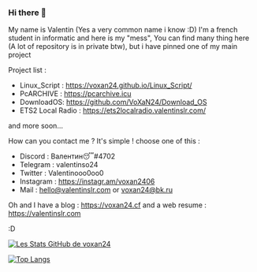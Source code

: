 ### Hi there 👋
My name is Valentin (Yes a very common name i know :D)
I'm a french student in informatic and here is my "mess",
You can find many thing here (A lot of repository is in private btw), but i have pinned one of my main project

Project list :
- Linux_Script : https://voxan24.github.io/Linux_Script/
- PcARCHIVE : https://pcarchive.icu
- DownloadOS: https://github.com/VoXaN24/Download_OS
- ETS2 Local Radio : https://ets2localradio.valentinslr.com/
 
and more soon...

How can you contact me ? It's simple ! choose one of this :
- Discord : Валентин😴#4702
- Telegram : valentinso24
- Twitter : Valentinooo0oo0
- Instagram : https://instagr.am/voxan2406
- Mail : hello@valentinslr.com or voxan24@bk.ru

Oh and I have a blog : https://voxan24.cf
and a web resume : https://valentinslr.com

:D

<!--
**VoXaN24/voxan24** is a ✨ _special_ ✨ repository because its `README.md` (this file) appears on your GitHub profile.

Here are some ideas to get you started:

- 🔭 I’m currently working on ...
- 🌱 I’m currently learning ...
- 👯 I’m looking to collaborate on ...
- 🤔 I’m looking for help with ...
- 💬 Ask me about ...
- 📫 How to reach me: ...
- 😄 Pronouns: ...
- ⚡ Fun fact: ...
-->

[![Les Stats GitHub de voxan24](https://github-readme-stats.vercel.app/api?username=voxan24&count_private=true&show_icons=true&theme=radical)](https://github.com/anuraghazra/github-readme-stats)

[![Top Langs](https://github-readme-stats.vercel.app/api/top-langs/?username=voxan24&count_private=true&show_icons=true&theme=radical)](https://github.com/anuraghazra/github-readme-stats)
